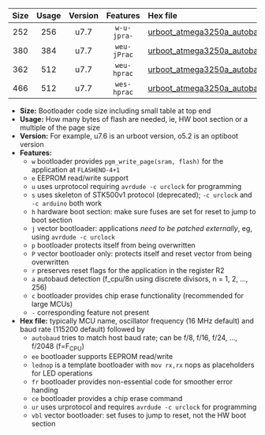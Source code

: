|Size|Usage|Version|Features|Hex file|
|:-:|:-:|:-:|:-:|:--|
|252|256|u7.7|`w-u-jpra-`|[urboot_atmega3250a_autobaud_ur_vbl.hex](https://raw.githubusercontent.com/stefanrueger/urboot.hex/main/mcus/atmega3250a/autobaud/urboot_atmega3250a_autobaud_ur_vbl.hex)|
|380|384|u7.7|`weu-jPrac`|[urboot_atmega3250a_autobaud_ee_lednop_fr_ce_ur_vbl.hex](https://raw.githubusercontent.com/stefanrueger/urboot.hex/main/mcus/atmega3250a/autobaud/urboot_atmega3250a_autobaud_ee_lednop_fr_ce_ur_vbl.hex)|
|362|512|u7.7|`weu-hprac`|[urboot_atmega3250a_autobaud_ee_lednop_fr_ce_ur.hex](https://raw.githubusercontent.com/stefanrueger/urboot.hex/main/mcus/atmega3250a/autobaud/urboot_atmega3250a_autobaud_ee_lednop_fr_ce_ur.hex)|
|466|512|u7.7|`wes-hprac`|[urboot_atmega3250a_autobaud_ee_lednop_fr_ce.hex](https://raw.githubusercontent.com/stefanrueger/urboot.hex/main/mcus/atmega3250a/autobaud/urboot_atmega3250a_autobaud_ee_lednop_fr_ce.hex)|

- **Size:** Bootloader code size including small table at top end
- **Usage:** How many bytes of flash are needed, ie, HW boot section or a multiple of the page size
- **Version:** For example, u7.6 is an urboot version, o5.2 is an optiboot version
- **Features:**
  + `w` bootloader provides `pgm_write_page(sram, flash)` for the application at `FLASHEND-4+1`
  + `e` EEPROM read/write support
  + `u` uses urprotocol requiring `avrdude -c urclock` for programming
  + `s` uses skeleton of STK500v1 protocol (deprecated); `-c urclock` and `-c arduino` both work
  + `h` hardware boot section: make sure fuses are set for reset to jump to boot section
  + `j` vector bootloader: applications *need to be patched externally*, eg, using `avrdude -c urclock`
  + `p` bootloader protects itself from being overwritten
  + `P` vector bootloader only: protects itself and reset vector from being overwritten
  + `r` preserves reset flags for the application in the register R2
  + `a` autobaud detection (f_cpu/8n using discrete divisors, n = 1, 2, ..., 256)
  + `c` bootloader provides chip erase functionality (recommended for large MCUs)
  + `-` corresponding feature not present
- **Hex file:** typically MCU name, oscillator frequency (16 MHz default) and baud rate (115200 default) followed by
  + `autobaud` tries to match host baud rate; can be f/8, f/16, f/24, ..., f/2048 (f=F<sub>CPU</sub>)
  + `ee` bootloader supports EEPROM read/write
  + `lednop` is a template bootloader with `mov rx,rx` nops as placeholders for LED operations
  + `fr` bootloader provides non-essential code for smoother error handing
  + `ce` bootloader provides a chip erase command
  + `ur` uses urprotocol and requires `avrdude -c urclock` for programming
  + `vbl` vector bootloader: set fuses to jump to reset, not the HW boot section
